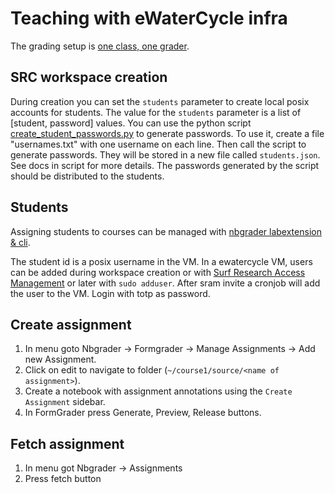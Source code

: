 # Teaching with eWaterCycle infra

The grading setup is [one class, one grader](https://nbgrader.readthedocs.io/en/stable/configuration/jupyterhub_config.html#example-use-case-one-class-one-grader).

## SRC workspace creation

During creation you can set the `students` parameter to create local posix accounts for students.
The value for the `students` parameter is a list of [student, password] values. You can use the python script [create_student_passwords.py](create_student_passwords.py) to generate passwords. To use it, create a file "usernames.txt" with one username on each line. Then call the script to generate passwords. They will be stored in a new file called `students.json`. See docs in script for more details. The passwords generated by the script should be distributed to the students.

## Students

Assigning students to courses can be managed with [nbgrader labextension & cli](https://nbgrader.readthedocs.io/en/stable/user_guide/managing_the_database.html#managing-students).

The student id is a posix username in the VM.
In a ewatercycle VM, users can be added during workspace creation or with [Surf Research Access Management](https://sram.surf.nl/) or later with `sudo adduser`.
After sram invite a cronjob will add the user to the VM. Login with totp as password.

## Create assignment

1. In menu goto Nbgrader -> Formgrader -> Manage Assignments -> Add new Assignment.
2. Click on edit to navigate to folder (`~/course1/source/<name of assignment>`).
3. Create a notebook with assignment annotations using the `Create Assignment` sidebar.
4. In FormGrader press Generate, Preview, Release buttons.

## Fetch assignment

1. In menu got Nbgrader -> Assignments
2. Press fetch button
